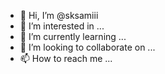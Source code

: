- 👋 Hi, I’m @sksamiii
- 👀 I’m interested in ...
- 🌱 I’m currently learning ...
- 💞️ I’m looking to collaborate on ...
- 📫 How to reach me ...

<!---
sksamiii/sksamiii is a ✨ special ✨ repository because its `README.md` (this file) appears on your GitHub profile.
You can click the Preview link to take a look at your changes.
--->
